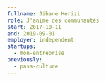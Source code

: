 ```yaml
---
fullname: Jihane Herizi
role: J'anime des communautés 
start: 2017-10-11
end: 2019-09-01
employer: independent
startups: 
  - mon-entreprise
previously:
  - pass-culture
---
```

